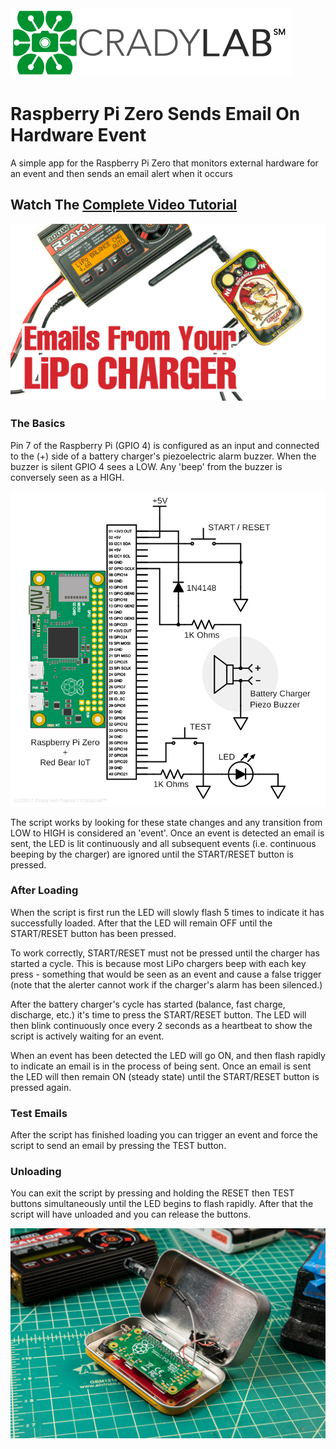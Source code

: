 <img src="images/CradyLab_450x110.png" width="450" height="110" />

# Raspberry Pi Zero Sends Email On Hardware Event
A simple app for the Raspberry Pi Zero that monitors external hardware for an event and then sends an email alert when it occurs 

## Watch The [Complete Video Tutorial](https://youtu.be/7OaZsSdVpSQ)

<p align="center"><img src="images/mintymailer_yt_thumbnail_1200x675.jpg"></p>

### The Basics

Pin 7 of the Raspberry Pi (GPIO 4) is configured as an input and connected to the (+) side of a battery charger's
piezoelectric alarm buzzer.  When the buzzer is silent GPIO 4 sees a LOW. Any 'beep' from the buzzer is conversely
seen as a HIGH.

<p align="center"><img src="images/diagram800x800.png"></p>

The script works by looking for these state changes and any transition from LOW to HIGH is considered
an 'event'.  Once an event is detected an email is sent, the LED is lit continuously and all subsequent events (i.e.
continuous beeping by the charger) are ignored until the START/RESET button is pressed.

### After Loading

When the script is first run the LED will slowly flash 5 times to indicate it has successfully loaded.  After that the
LED will remain OFF until the START/RESET button has been pressed.

To work correctly, START/RESET must not be pressed until the charger has started a cycle.  This is because most LiPo
chargers beep with each key press - something that would be seen as an event and cause a false trigger (note that the
alerter cannot work if the charger's alarm has been silenced.)

After the battery charger's cycle has started (balance, fast charge, discharge, etc.) it's time to press the START/RESET
button.  The LED will then blink continuously once every 2 seconds as a heartbeat to show the script is actively waiting for
an event.

When an event has been detected the LED will go ON, and then flash rapidly to indicate an email is in the process of
being sent.  Once an email is sent the LED will then remain ON (steady state) until the START/RESET button is pressed again.

### Test Emails

After the script has finished loading you can trigger an event and force the script to send an email by pressing the TEST button.

### Unloading

You can exit the script by pressing and holding the RESET then TEST buttons simultaneously until the LED begins to flash rapidly.
After that the script will have unloaded and you can release the buttons.

<p align="center"><img src="images/emailer_ss_1200x800_06.jpg"></p>


